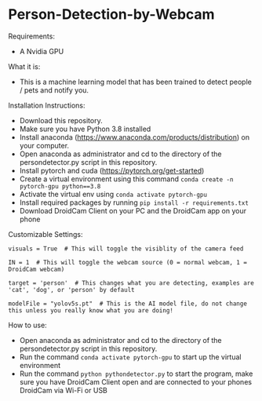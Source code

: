 # Person-Detection-by-Webcam

Requirements:
 - A Nvidia GPU
 
 What it is:
 -  This is a machine learning model that has been trained to detect people / pets and notify you.
 
 Installation Instructions:
 
 - Download this repository.
 - Make sure you have Python 3.8 installed
 - Install anaconda (https://www.anaconda.com/products/distribution) on your computer.
 - Open anaconda as administrator and cd to the directory of the persondetector.py script in this repository.
 - Install pytorch and cuda (https://pytorch.org/get-started)
 - Create a virtual environment using this command ``` conda create -n pytorch-gpu python==3.8 ```
 - Activate the virtual env using ``` conda activate pytorch-gpu ```
 - Install required packages by running ``` pip install -r requirements.txt ```
 - Download DroidCam Client on your PC and the DroidCam app on your phone

 Customizable Settings:
 ```
 visuals = True  # This will toggle the visiblity of the camera feed
 
 IN = 1  # This will toggle the webcam source (0 = normal webcam, 1 = DroidCam webcam)
 
 target = 'person'  # This changes what you are detecting, examples are 'cat', 'dog', or 'person' by default 
 
 modelFile = "yolov5s.pt"  # This is the AI model file, do not change this unless you really know what you are doing!
```

 How to use:
 
 - Open anaconda as administrator and cd to the directory of the persondetector.py script in this repository.
 - Run the command ``` conda activate pytorch-gpu ``` to start up the virtual environment
 - Run the command ``` python pythondetector.py ``` to start the program, make sure you have DroidCam Client open and are connected to your phones DroidCam via Wi-Fi or USB
